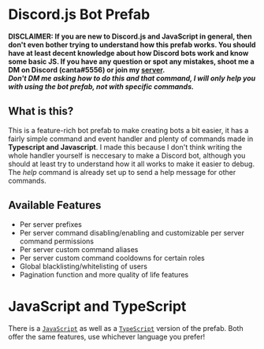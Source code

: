 # Discord.js Bot Prefab
**DISCLAIMER: If you are new to Discord.js and JavaScript in general, then don't even bother trying to understand how this prefab works. You should have at least decent knowledge about how Discord bots work and know some basic JS. If you have any question or spot any mistakes, shoot me a DM on Discord (canta#5556) or join my [server](https://discord.gg/eN8PfTRgh6).**\
**_Don't DM me asking how to do this and that command, I will only help you with using the bot prefab, not with specific commands._**

## What is this?
This is a feature-rich bot prefab to make creating bots a bit easier, it has a fairly simple command and event handler and plenty of commands made in **Typescript and Javascript**. I made this because I don't think writing the whole handler yourself is neccesary to make a Discord bot, although you should at least try to understand how it all works to make it easier to debug.
The _help_ command is already set up to send a help message for other commands.

## Available Features
- Per server prefixes
- Per server command disabling/enabling and customizable per server command permissions
- Per server custom command aliases
- Per server custom command cooldowns for certain roles
- Global blacklisting/whitelisting of users
- Pagination function and more quality of life features

# JavaScript and TypeScript
There is a [`JavaScript`](js) as well as a [`TypeScript`](ts) version of the prefab. Both offer the same features, use whichever language you prefer!
